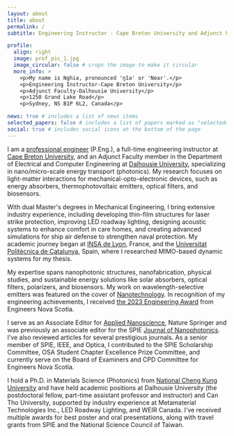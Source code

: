```yaml
---
layout: about
title: about
permalink: /
subtitle: Engineering Instructor - Cape Breton University and Adjunct Faculty - Dalhousie University, Canada

profile:
  align: right
  image: prof_pic_1.jpg
  image_circular: false # crops the image to make it circular
  more_info: >
    <p>My name is Nghia, pronounced 'ŋîə' or 'Near'.</p>
    <p>Engineering Instructor-Cape Breton University</p>
    <p>Adjunct Faculty-Dalhousie University</p>
    <p>1250 Grand Lake Road</p>
    <p>Sydney, NS B1P 6L2, Canada</p>

news: true # includes a list of news items
selected_papers: false # includes a list of papers marked as "selected={true}"
social: true # includes social icons at the bottom of the page
---
```


I am a [professional engineer](https://engineersnovascotia.ca/) (P.Eng.), a full-time engineering instructor at [Cape Breton University](https://www.cbu.ca/), and an Adjunct Faculty member in the Department of Electrical and Computer Engineering at [Dalhousie University](https://ece.dal.ca), specializing in nano/micro-scale energy transport (photonics). My research focuses on light-matter interactions for mechanical-opto-electronic devices, such as energy absorbers, thermophotovoltaic emitters, optical filters, and biosensors.

With dual Master's degrees in Mechanical Engineering, I bring extensive industry experience, including developing thin-film structures for laser strike protection, improving LED roadway lighting, designing acoustic systems to enhance comfort in care homes, and creating advanced simulations for ship air defense to strengthen naval protection. My academic journey began at [INSA de Lyon](https://www.insa-lyon.fr/), France, and the [Universitat Politècnica de Catalunya](https://www.upc.edu/en), Spain, where I researched MIMO-based dynamic systems for my thesis.

My expertise spans nanophotonic structures, nanofabrication, physical studies, and sustainable energy solutions like solar absorbers, optical filters, polarizers, and biosensors. My work on wavelength-selective emitters was featured on the cover of [Nanotechnology](https://iopscience.iop.org/journal/0957-4484). In recognition of my engineering achievements, I received [the 2023 Engineering Award](https://engineersnovascotia.ca/awards/) from Engineers Nova Scotia.

I serve as an Associate Editor for [Applied Nanoscience](https://link.springer.com/journal/13204/editorial-board), Nature Springer and was previously an associate editor for the SPIE [Journal of Nanophotonics](https://www.spiedigitallibrary.org/journals/journal-of-nanophotonics#_=). I’ve also reviewed articles for several prestigious journals. As a senior member of SPIE, IEEE, and Optica, I contributed to the SPIE Scholarship Committee, OSA Student Chapter Excellence Prize Committee, and currently serve on the Board of Examiners and CPD Committee for Engineers Nova Scotia.

I hold a Ph.D. in Materials Science (Photonics) from [National Cheng Kung University](https://www.ncku.edu.tw/) and have held academic positions at Dalhousie University (the postdoctoral fellow, part-time assistant professor and instructor) and Can Tho University, supported by industry experience at Metamaterial Technologies Inc., LED Roadway Lighting, and WEIR Canada. I’ve received multiple awards for best poster and oral presentations, along with travel grants from SPIE and the National Science Council of Taiwan.
